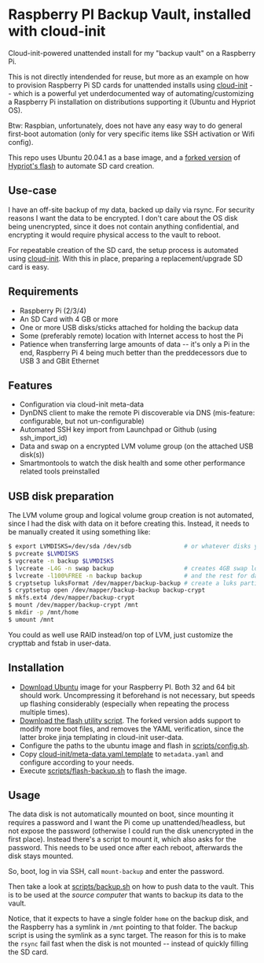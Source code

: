 # Raspberry PI Backup Vault, installed with cloud-init

Cloud-init-powered unattended install for my "backup vault" on a Raspberry Pi.

This is not directly intendended for reuse, but more as an example on how to provision Raspberry Pi SD cards for unattended installs using [cloud-init](https://cloudinit.readthedocs.io/) -- which is a powerful yet underdocumented way of automating/customizing a Raspberry Pi installation on distributions supporting it (Ubuntu and Hypriot OS).

Btw: Raspbian, unfortunately, does not have any easy way to do general first-boot automation (only for very specific items like SSH activation or Wifi config).

This repo uses Ubuntu 20.04.1 as a base image, and a [forked version](https://github.com/easimon/flash) of [Hypriot's flash](https://github.com/hypriot/flash) to automate SD card creation.

## Use-case

I have an off-site backup of my data, backed up daily via rsync. For security reasons I want the data to be encrypted. I don't care about the OS disk being unencrypted, since it does not contain anything confidential, and encrypting it would require physical access to the vault to reboot.

For repeatable creation of the SD card, the setup process is automated using [cloud-init](https://cloudinit.readthedocs.io/). With this in place, preparing a replacement/upgrade SD card is easy.

## Requirements

- Raspberry Pi (2/3/4)
- An SD Card with 4 GB or more
- One or more USB disks/sticks attached for holding the backup data
- Some (preferably remote) location with Internet access to host the Pi
- Patience when transferring large amounts of data -- it's only a Pi in the end, Raspberry Pi 4 being much better than the preddecessors due to USB 3 and GBit Ethernet

## Features

- Configuration via cloud-init meta-data
- DynDNS client to make the remote Pi discoverable via DNS (mis-feature: configurable, but not un-configurable)
- Automated SSH key import from Launchpad or Github (using ssh_import_id)
- Data and swap on a encrypted LVM volume group (on the attached USB disk(s))
- Smartmontools to watch the disk health and some other performance related tools preinstalled

## USB disk preparation

The LVM volume group and logical volume group creation is not automated, since I had the disk with data on it before creating this. Instead, it needs to be manually created it using something like:

```bash
$ export LVMDISKS=/dev/sda /dev/sdb               # or whatever disks you want to use for LVM
$ pvcreate $LVMDISKS
$ vgcreate -n backup $LVMDISKS
$ lvcreate -L4G -n swap backup                    # creates 4GB swap logical volume
$ lvcreate -l100%FREE -n backup backup            # and the rest for data
$ cryptsetup luksFormat /dev/mapper/backup-backup # create a luks partition on the data LV. be sure to remember the password
$ cryptsetup open /dev/mapper/backup-backup backup-crypt
$ mkfs.ext4 /dev/mapper/backup-crypt
$ mount /dev/mapper/backup-crypt /mnt
$ mkdir -p /mnt/home
$ umount /mnt
```

You could as well use RAID instead/on top of LVM, just customize the crypttab and fstab in user-data.

## Installation

- [Download Ubuntu](https://ubuntu.com/download/raspberry-pi) image for your Raspberry PI. Both 32 and 64 bit should work. Uncompressing it beforehand is not necessary, but speeds up flashing considerably (especially when repeating the process multiple times).
- [Download the flash utility script](https://github.com/easimon/flash). The forked version adds support to modify more boot files, and removes the YAML verification, since the latter broke jinja templating in cloud-init user-data.
- Configure the paths to the ubuntu image and flash in [scripts/config.sh](scripts/config.sh).
- Copy [cloud-init/meta-data.yaml.template](cloud-init/meta-data.yaml.template) to `metadata.yaml` and configure according to your needs.
- Execute [scripts/flash-backup.sh](scripts/flash-backup.sh) to flash the image.

## Usage

The data disk is not automatically mounted on boot, since mounting it requires a password and I want the Pi come up unattended/headless, but not expose the password (otherwise I could run the disk unencrypted in the first place). Instead there's a script to mount it, which also asks for the password. This needs to be used once after each reboot, afterwards the disk stays mounted.

So, boot, log in via SSH, call `mount-backup` and enter the password.

Then take a look at [scripts/backup.sh](scripts/backup.sh) on how to push data to the vault. This is to be used at the *source computer* that wants to backup its data to the vault.

Notice, that it expects to have a single folder `home` on the backup disk, and the Raspberry has a symlink in `/mnt` pointing to that folder. The backup script is using the symlink as a sync target. The reason for this is to make the `rsync` fail fast when the disk is not mounted -- instead of quickly filling the SD card.
